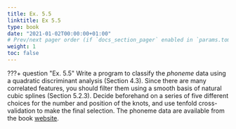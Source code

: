 ```yaml
---
title: Ex. 5.5
linktitle: Ex 5.5
type: book
date: "2021-01-02T00:00:00+01:00"
# Prev/next pager order (if `docs_section_pager` enabled in `params.toml`)
weight: 1
toc: false
---
```


???+ question "Ex. 5.5"
    Write a program to classify the *phoneme* data using a quadratic discriminant analysis (Section 4.3). Since there are many correlated features, you should filter them using a smooth basis of natural cubic splines (Section 5.2.3). Decide beforehand on a series of five different choices for the number and position of the knots, and use tenfold cross-validation to make the final selection. The phoneme data are available from the book [website](www-stat.stanford.edu/ElemStatLearn).
